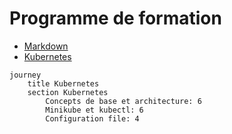 # Programme de formation

- [Markdown](markdown/markdown.md)
- [Kubernetes](kubernetes/kubernetes.md)

```mermaid
journey
    title Kubernetes
    section Kubernetes
        Concepts de base et architecture: 6
        Minikube et kubectl: 6
        Configuration file: 4
        

```